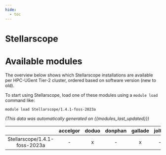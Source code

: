 ```yaml
---
hide:
  - toc
---
```


Stellarscope
============

# Available modules


The overview below shows which Stellarscope installations are available per HPC-UGent Tier-2 cluster, ordered based on software version (new to old).

To start using Stellarscope, load one of these modules using a `module load` command like:

```shell
module load Stellarscope/1.4.1-foss-2023a
```

*(This data was automatically generated on {{modules_last_updated}})*

| |accelgor|doduo|donphan|gallade|joltik|litleo|shinx|
| :---: | :---: | :---: | :---: | :---: | :---: | :---: | :---: |
|Stellarscope/1.4.1-foss-2023a|-|x|-|x|-|x|x|
